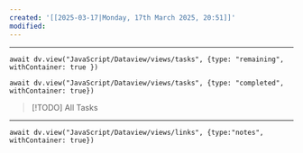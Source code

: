 ```yaml
---
created: '[[2025-03-17|Monday, 17th March 2025, 20:51]]'
modified:
---
```


---

```dataviewjs
await dv.view("JavaScript/Dataview/views/tasks", {type: "remaining", withContainer: true })
```

```dataviewjs
await dv.view("JavaScript/Dataview/views/tasks", {type: "completed", withContainer: true})
```

> [!TODO] All Tasks <js-todo-callout></js-todo-callout>

---

```dataviewjs
await dv.view("JavaScript/Dataview/views/links", {type:"notes", withContainer: true})
```

